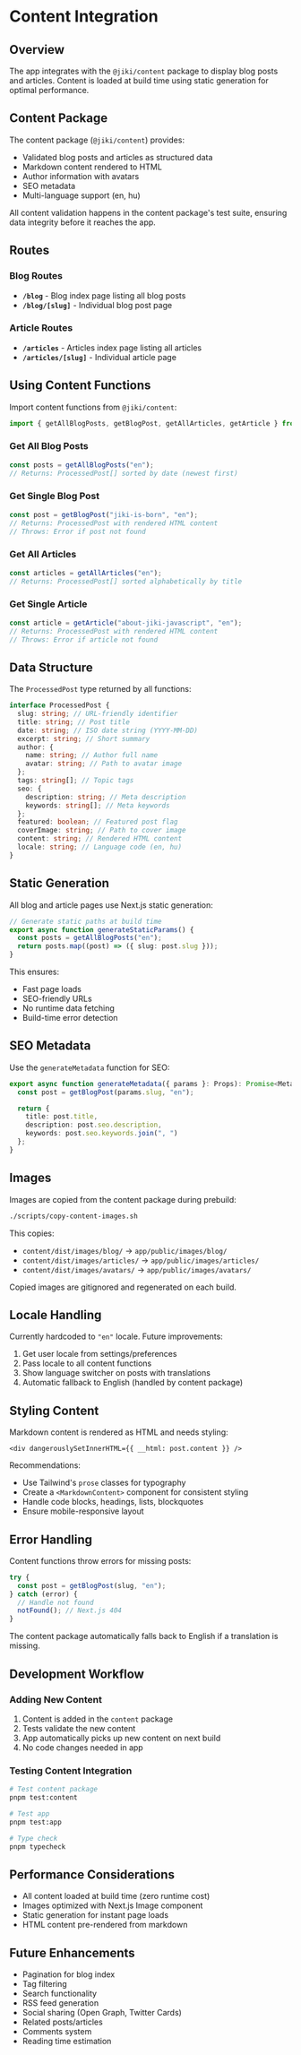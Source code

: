 # Content Integration

## Overview

The app integrates with the `@jiki/content` package to display blog posts and articles. Content is loaded at build time using static generation for optimal performance.

## Content Package

The content package (`@jiki/content`) provides:

- Validated blog posts and articles as structured data
- Markdown content rendered to HTML
- Author information with avatars
- SEO metadata
- Multi-language support (en, hu)

All content validation happens in the content package's test suite, ensuring data integrity before it reaches the app.

## Routes

### Blog Routes

- **`/blog`** - Blog index page listing all blog posts
- **`/blog/[slug]`** - Individual blog post page

### Article Routes

- **`/articles`** - Articles index page listing all articles
- **`/articles/[slug]`** - Individual article page

## Using Content Functions

Import content functions from `@jiki/content`:

```typescript
import { getAllBlogPosts, getBlogPost, getAllArticles, getArticle } from "@jiki/content";
```

### Get All Blog Posts

```typescript
const posts = getAllBlogPosts("en");
// Returns: ProcessedPost[] sorted by date (newest first)
```

### Get Single Blog Post

```typescript
const post = getBlogPost("jiki-is-born", "en");
// Returns: ProcessedPost with rendered HTML content
// Throws: Error if post not found
```

### Get All Articles

```typescript
const articles = getAllArticles("en");
// Returns: ProcessedPost[] sorted alphabetically by title
```

### Get Single Article

```typescript
const article = getArticle("about-jiki-javascript", "en");
// Returns: ProcessedPost with rendered HTML content
// Throws: Error if article not found
```

## Data Structure

The `ProcessedPost` type returned by all functions:

```typescript
interface ProcessedPost {
  slug: string; // URL-friendly identifier
  title: string; // Post title
  date: string; // ISO date string (YYYY-MM-DD)
  excerpt: string; // Short summary
  author: {
    name: string; // Author full name
    avatar: string; // Path to avatar image
  };
  tags: string[]; // Topic tags
  seo: {
    description: string; // Meta description
    keywords: string[]; // Meta keywords
  };
  featured: boolean; // Featured post flag
  coverImage: string; // Path to cover image
  content: string; // Rendered HTML content
  locale: string; // Language code (en, hu)
}
```

## Static Generation

All blog and article pages use Next.js static generation:

```typescript
// Generate static paths at build time
export async function generateStaticParams() {
  const posts = getAllBlogPosts("en");
  return posts.map((post) => ({ slug: post.slug }));
}
```

This ensures:

- Fast page loads
- SEO-friendly URLs
- No runtime data fetching
- Build-time error detection

## SEO Metadata

Use the `generateMetadata` function for SEO:

```typescript
export async function generateMetadata({ params }: Props): Promise<Metadata> {
  const post = getBlogPost(params.slug, "en");

  return {
    title: post.title,
    description: post.seo.description,
    keywords: post.seo.keywords.join(", ")
  };
}
```

## Images

Images are copied from the content package during prebuild:

```bash
./scripts/copy-content-images.sh
```

This copies:

- `content/dist/images/blog/` → `app/public/images/blog/`
- `content/dist/images/articles/` → `app/public/images/articles/`
- `content/dist/images/avatars/` → `app/public/images/avatars/`

Copied images are gitignored and regenerated on each build.

## Locale Handling

Currently hardcoded to `"en"` locale. Future improvements:

1. Get user locale from settings/preferences
2. Pass locale to all content functions
3. Show language switcher on posts with translations
4. Automatic fallback to English (handled by content package)

## Styling Content

Markdown content is rendered as HTML and needs styling:

```tsx
<div dangerouslySetInnerHTML={{ __html: post.content }} />
```

Recommendations:

- Use Tailwind's `prose` classes for typography
- Create a `<MarkdownContent>` component for consistent styling
- Handle code blocks, headings, lists, blockquotes
- Ensure mobile-responsive layout

## Error Handling

Content functions throw errors for missing posts:

```typescript
try {
  const post = getBlogPost(slug, "en");
} catch (error) {
  // Handle not found
  notFound(); // Next.js 404
}
```

The content package automatically falls back to English if a translation is missing.

## Development Workflow

### Adding New Content

1. Content is added in the `content` package
2. Tests validate the new content
3. App automatically picks up new content on next build
4. No code changes needed in app

### Testing Content Integration

```bash
# Test content package
pnpm test:content

# Test app
pnpm test:app

# Type check
pnpm typecheck
```

## Performance Considerations

- All content loaded at build time (zero runtime cost)
- Images optimized with Next.js Image component
- Static generation for instant page loads
- HTML content pre-rendered from markdown

## Future Enhancements

- Pagination for blog index
- Tag filtering
- Search functionality
- RSS feed generation
- Social sharing (Open Graph, Twitter Cards)
- Related posts/articles
- Comments system
- Reading time estimation
